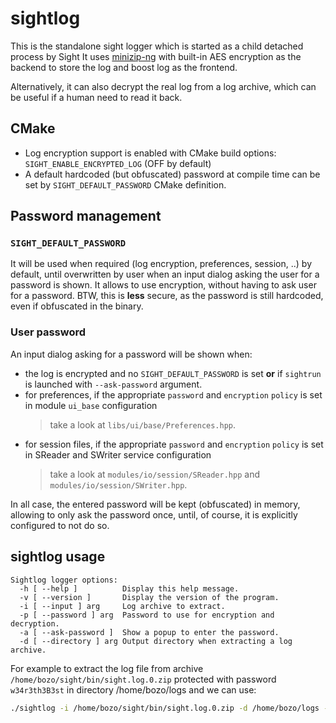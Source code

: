 # sightlog

This is the standalone sight logger which is started as a child detached process by Sight
It uses [minizip-ng](https://github.com/zlib-ng/minizip-ng) with built-in AES encryption as the backend to store the log
and boost log as the frontend.

Alternatively, it can also decrypt the real log from a log archive, which can be useful if a human need to read it back.

## CMake
- Log encryption support is enabled with CMake build options: `SIGHT_ENABLE_ENCRYPTED_LOG` (OFF by default)
- A default hardcoded (but obfuscated) password at compile time can be set by `SIGHT_DEFAULT_PASSWORD` CMake definition.

## Password management

### `SIGHT_DEFAULT_PASSWORD`

It will be used when required (log encryption, preferences, session, ..) by default, until overwritten by user when an
input dialog asking the user for a password is shown. It allows to use encryption, without having to ask user for a
password. BTW, this is **less** secure, as the password is still hardcoded, even if obfuscated in the binary.

### User password
An input dialog asking for a password will be shown when:
- the log is encrypted and no `SIGHT_DEFAULT_PASSWORD` is set **or** if `sightrun` is launched with `--ask-password`
  argument.
- for preferences, if the appropriate `password` and `encryption` `policy` is set in module `ui_base` configuration
  > take a look at `libs/ui/base/Preferences.hpp`.
- for session files, if the appropriate `password` and `encryption` `policy` is set in SReader and SWriter service
  configuration
  > take a look at `modules/io/session/SReader.hpp` and `modules/io/session/SWriter.hpp`.

In all case, the entered password will be kept (obfuscated) in memory, allowing to only ask the password once, until, of
course, it is explicitly configured to not do so.

## sightlog usage

```
Sightlog logger options:
  -h [ --help ]          Display this help message.
  -v [ --version ]       Display the version of the program.
  -i [ --input ] arg     Log archive to extract.
  -p [ --password ] arg  Password to use for encryption and decryption.
  -a [ --ask-password ]  Show a popup to enter the password.
  -d [ --directory ] arg Output directory when extracting a log archive.
```

For example to extract the log file from archive `/home/bozo/sight/bin/sight.log.0.zip` protected with password
`w34r3th3B3st` in directory /home/bozo/logs and  we can use:

```bash
./sightlog -i /home/bozo/sight/bin/sight.log.0.zip -d /home/bozo/logs -p "w34r3th3B3st"
```
